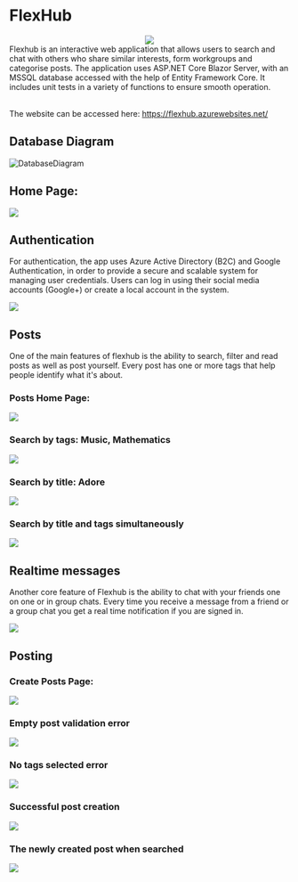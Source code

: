 # FlexHub
<div align="center">
  <img src="https://i.imgur.com/D4xp3In.png" />
</div>
Flexhub is an interactive web application that allows users to search and chat with others who share similar interests, form workgroups and categorise posts. 
The application uses ASP.NET Core Blazor Server, with an MSSQL database accessed with the help of Entity Framework Core. It includes unit tests in a variety of functions to ensure smooth operation.

<br/>
<br/>

The website can be accessed here: https://flexhub.azurewebsites.net/

## Database Diagram

![DatabaseDiagram](https://github.com/WebFlexers/FlexHub/assets/57811193/b3097330-48c8-4ec8-97d4-7b5818e6e29b)


## Home Page:
![](https://i.imgur.com/q85DBpM.png)

## Authentication

For authentication, the app uses Azure Active Directory (B2C) and Google Authentication, in order to provide a secure and scalable system for managing user credentials. 
Users can log in using their social media accounts (Google+) or create a local account in the system.

![](https://i.imgur.com/MCgpgYF.jpg)

## Posts
One of the main features of flexhub is the ability to search, filter and read posts as well as post yourself. Every post has one or more tags that
help people identify what it's about. 

### Posts Home Page:

![](https://i.imgur.com/cYlQ3Xk.png)

### Search by tags: Music, Mathematics

![](https://i.imgur.com/nCw3opW.png)

### Search by title: Adore

![](https://i.imgur.com/QhC4T2k.png)

### Search by title and tags simultaneously

![](https://i.imgur.com/ntU1MQP.png)

## Realtime messages

Another core feature of Flexhub is the ability to chat with your friends one on one or in group chats. Every time you receive a message from a friend or a group chat
you get a real time notification if you are signed in.

![](https://i.imgur.com/Ze6RMFL.png)

## Posting

### Create Posts Page:

![](https://i.imgur.com/E3LX1PQ.png)

### Empty post validation error

![](https://i.imgur.com/51L3V0u.png)

### No tags selected error

![](https://i.imgur.com/yqmK3Nu.png)

### Successful post creation

![](https://i.imgur.com/HEjezzj.png)

### The newly created post when searched

![](https://i.imgur.com/yXUUhM3.png)

